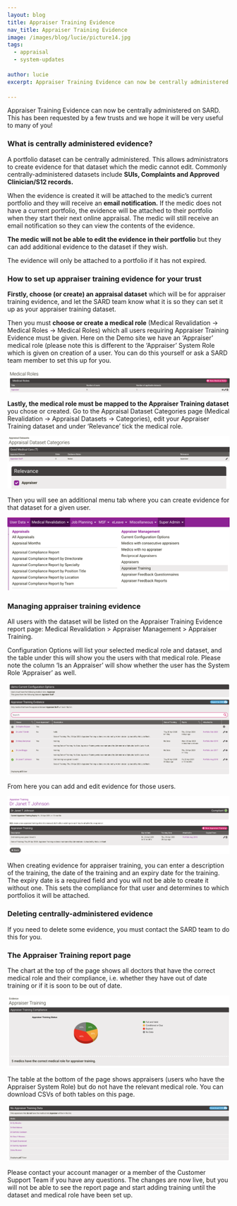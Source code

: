 ```yaml
---
layout: blog
title: Appraiser Training Evidence
nav_title: Appraiser Training Evidence
image: /images/blog/lucie/picture14.jpg
tags:
  - appraisal
  - system-updates

author: lucie
excerpt: Appraiser Training Evidence can now be centrally administered on SARD. This has been requested by a few trusts and we hope it will be very useful to many of you!

---
```


Appraiser Training Evidence can now be centrally administered on SARD. This has been requested by a few trusts and we hope it will be very useful to many of you!

<h3>What is centrally administered evidence?</h3>

A portfolio dataset can be centrally administered. This allows administrators to create evidence for that dataset which the medic cannot edit. Commonly centrally-administered datasets include <strong>SUIs, Complaints and Approved Clinician/S12 records.</strong>

When the evidence is created it will be attached to the medic’s current portfolio and they will receive an <strong>email notification.</strong> If the medic does not have a current portfolio, the evidence will be attached to their portfolio when they start their next online appraisal. The medic will still receive an email notification so they can view the contents of the evidence.

<strong>The medic will not be able to edit the evidence in their portfolio</strong> but they can add additional evidence to the dataset if they wish.

The evidence will only be attached to a portfolio if it has not expired.

<h3>How to set up appraiser training evidence for your trust</h3>

<strong>Firstly, choose (or create) an appraisal dataset</strong> which will be for appraiser training evidence, and let the SARD team know what it is so they can set it up as your appraiser training dataset.

Then you must <strong>choose or create a medical role</strong> (Medical Revalidation -> Medical Roles -> Medical Roles) which all users requiring Appraiser Training Evidence must be given. Here on the Demo site we have an ‘Appraiser’ medical role (please note this is different to the ‘Appraiser’ System Role which is given on creation of a user. You can do this yourself or ask a SARD team member to set this up for you.

<div class='thumbnail'>
  <img src='/images/blog/lucie/picture15.png' class="img-responsive img-thumbnail"/>
</div>

<strong>Lastly, the medical role must be mapped to the Appraiser Training dataset</strong> you chose or created. Go to the Appraisal Dataset Categories page (Medical Revalidation -> Appraisal Datasets -> Categories), edit your Appraiser Training dataset and under ‘Relevance’ tick the medical role.

<div class='thumbnail'>
  <img src='/images/blog/lucie/picture15a.png' class="img-responsive img-thumbnail"/>
</div>

<div class='thumbnail'>
  <img src='/images/blog/lucie/picture15b.png' class="img-responsive img-thumbnail"/>
</div>

Then you will see an additional menu tab where you can create evidence for that dataset for a given user.

<div class='thumbnail'>
  <img src='/images/blog/lucie/picture15c.png' class="img-responsive img-thumbnail"/>
</div>

<h3>Managing appraiser training evidence</h3>

All users with the dataset will be listed on the Appraiser Training Evidence report page: Medical Revalidation > Appraiser Management > Appraiser Training.

Configuration Options will list your selected medical role and dataset, and the table under this will show you the users with that medical role. Please note the column ‘Is an Appraiser’ will show whether the user has the System Role ‘Appraiser’ as well.

<div class='thumbnail'>
  <img src='/images/blog/lucie/picture15d.png' class="img-responsive img-thumbnail"/>
</div>

From here you can add and edit evidence for those users.

<div class='thumbnail'>
  <img src='/images/blog/lucie/picture15e.png' class="img-responsive img-thumbnail"/>
</div>

When creating evidence for appraiser training, you can enter a description of the training, the date of the training and an expiry date for the training. The expiry date is a required field and you will not be able to create it without one. This sets the compliance for that user and determines to which portfolios it will be attached.

<h3>Deleting centrally-administered evidence</h3>

If you need to delete some evidence, you must contact the SARD team to do this for you.

<h3>The Appraiser Training report page</h3>

The chart at the top of the page shows all doctors that have the correct medical role and their compliance, i.e. whether they have out of date training or if it is soon to be out of date.

<div class='thumbnail'>
  <img src='/images/blog/lucie/picture15f.png' class="img-responsive img-thumbnail"/>
 </div>

 The table at the bottom of the page shows appraisers (users who have the Appraiser System Role) but do not have the relevant medical role. You can download CSVs of both tables on this page.

 <div class='thumbnail'>
   <img src='/images/blog/lucie/picture15g.png' class="img-responsive img-thumbnail"/>
  </div>

Please contact your account manager or a member of the Customer Support Team if you have any questions. The changes are now live, but you will not be able to see the report page and start adding training until the dataset and medical role have been set up.
